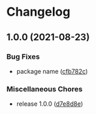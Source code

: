 # Changelog

## 1.0.0 (2021-08-23)


### Bug Fixes

* package name ([cfb782c](https://www.github.com/grow/airkit/commit/cfb782cd30b9941a1cdfd9d0cf7e57668f06ea09))


### Miscellaneous Chores

* release 1.0.0 ([d7e8d8e](https://www.github.com/grow/airkit/commit/d7e8d8ec71c020479fa0d361e21166e97b71d011))

